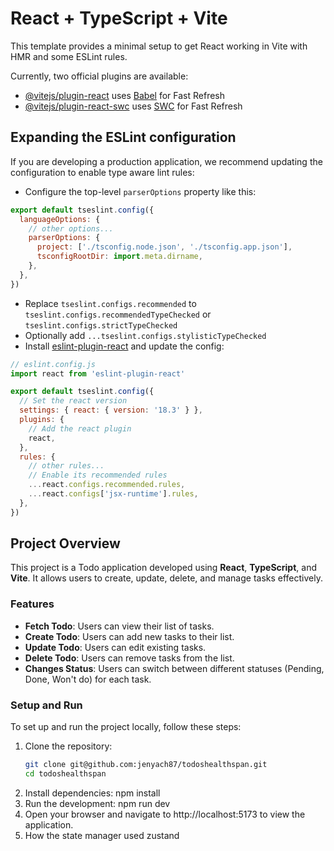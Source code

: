 # React + TypeScript + Vite

This template provides a minimal setup to get React working in Vite with HMR and some ESLint rules.

Currently, two official plugins are available:

- [@vitejs/plugin-react](https://github.com/vitejs/vite-plugin-react/blob/main/packages/plugin-react/README.md) uses [Babel](https://babeljs.io/) for Fast Refresh
- [@vitejs/plugin-react-swc](https://github.com/vitejs/vite-plugin-react-swc) uses [SWC](https://swc.rs/) for Fast Refresh

## Expanding the ESLint configuration

If you are developing a production application, we recommend updating the configuration to enable type aware lint rules:

- Configure the top-level `parserOptions` property like this:

```js
export default tseslint.config({
  languageOptions: {
    // other options...
    parserOptions: {
      project: ['./tsconfig.node.json', './tsconfig.app.json'],
      tsconfigRootDir: import.meta.dirname,
    },
  },
})
```

- Replace `tseslint.configs.recommended` to `tseslint.configs.recommendedTypeChecked` or `tseslint.configs.strictTypeChecked`
- Optionally add `...tseslint.configs.stylisticTypeChecked`
- Install [eslint-plugin-react](https://github.com/jsx-eslint/eslint-plugin-react) and update the config:

```js
// eslint.config.js
import react from 'eslint-plugin-react'

export default tseslint.config({
  // Set the react version
  settings: { react: { version: '18.3' } },
  plugins: {
    // Add the react plugin
    react,
  },
  rules: {
    // other rules...
    // Enable its recommended rules
    ...react.configs.recommended.rules,
    ...react.configs['jsx-runtime'].rules,
  },
})
```

## Project Overview
This project is a Todo application developed using **React**, **TypeScript**, and **Vite**. It allows users to create, update, delete, and manage tasks effectively.

### Features
- **Fetch Todo**: Users can view their list of tasks.
- **Create Todo**: Users can add new tasks to their list.
- **Update Todo**: Users can edit existing tasks.
- **Delete Todo**: Users can remove tasks from the list.
- **Changes Status**: Users can switch between different statuses (Pending, Done, Won't do) for each task.

### Setup and Run

To set up and run the project locally, follow these steps:

1. Clone the repository:
   ```bash
   git clone git@github.com:jenyach87/todoshealthspan.git
   cd todoshealthspan

2. Install dependencies: npm install
3. Run the development: npm run dev
4. Open your browser and navigate to http://localhost:5173 to view the application.
5. How the state manager used zustand